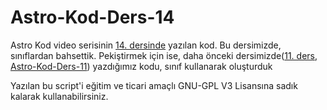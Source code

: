 # Astro-Kod-Ders-14
Astro Kod video serisinin [14. dersinde](https://youtu.be/wXpHCNYkxyE) yazılan kod. Bu dersimizde, sınıflardan bahsettik. Pekiştirmek için ise, daha önceki dersimizde([11. ders](https://www.youtube.com/watch?v=FdDCJk5QqXw), [Astro-Kod-Ders-11](https://github.com/astrokod/Astro-Kod-Ders-11)) yazdığımız kodu, sınıf kullanarak oluşturduk

Yazılan bu script'i eğitim ve ticari amaçlı GNU-GPL V3 Lisansına sadık kalarak kullanabilirsiniz.


